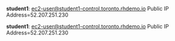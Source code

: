 **student1**: [ec2-user@student1-control.toronto.rhdemo.io](ssh://ec2-user@52.207.251.230) Public IP Address=52.207.251.230

**student1**: ec2-user@student1-control.toronto.rhdemo.io Public IP Address=52.207.251.230
